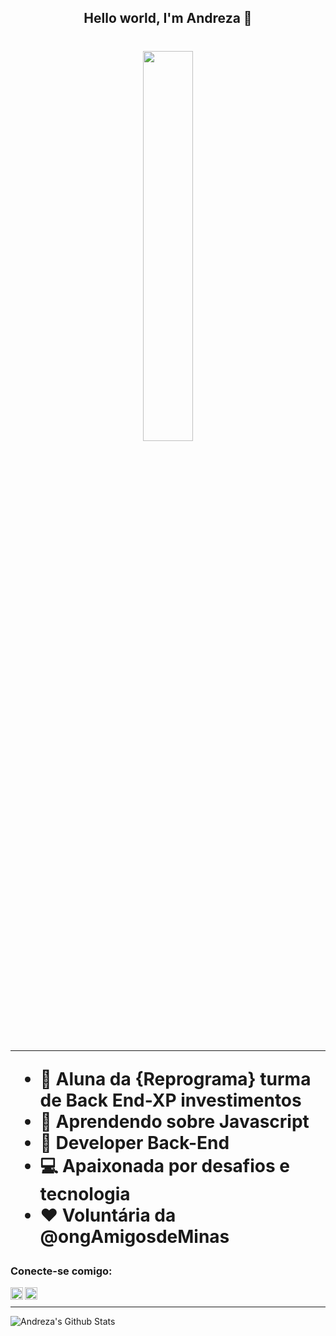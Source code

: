 <h2 align="center"> Hello world, I'm Andreza 👋</h1>
<h1 align="center"><img src="https://media.giphy.com/media/dxu3CvOw4AjYc/giphy.gif" align="center" height="40%" width="40%"> <h1 /></p>
  
---
- :purple_heart: Aluna da {Reprograma} turma de Back End-XP investimentos
- :green_book: Aprendendo sobre Javascript
- :dart: Developer Back-End
- :computer: Apaixonada por desafios e tecnologia
- :heart: Voluntária da @ongAmigosdeMinas

### Conecte-se comigo:
[<img align="left"  width="20px" src="https://cdn.jsdelivr.net/npm/simple-icons@3.4.0/icons/linkedin.svg" />](https://www.linkedin.com/in/andreza-maia/)
[<img align="left" alt="andrezamaya | Instagram" width="20px" src="https://cdn.jsdelivr.net/npm/simple-icons@v3/icons/instagram.svg" />](https://www.instagram.com/andrezamaya/)
<br />

---
<img align="left" alt="Andreza's Github Stats" src="https://github-readme-stats.vercel.app/api?username=AndrezaMaia&show_icons=true&hide_border=true" />
